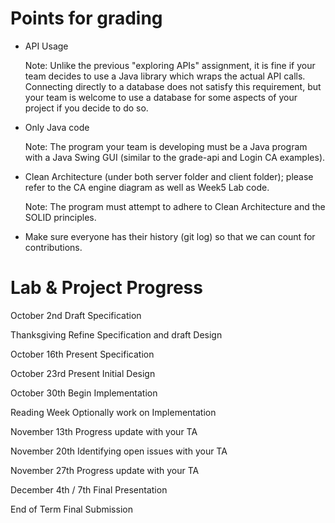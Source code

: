 # Points for grading
- API Usage 
  
    Note: Unlike the previous "exploring APIs" assignment, it is fine if your team decides to use a Java library which wraps the actual API calls. Connecting directly to a database does not satisfy this requirement, but your team is welcome to use a database for some aspects of your project if you decide to do so.

- Only Java code 
  
  Note: The program your team is developing must be a Java program with a Java Swing GUI (similar to the grade-api and Login CA examples).
- Clean Architecture (under both server folder and client folder); please refer to the CA engine diagram as well as Week5 Lab code.

    Note: The program must attempt to adhere to Clean Architecture and the SOLID principles.
- Make sure everyone has their history (git log) so that we can count for contributions.

# Lab & Project Progress

October 2nd	Draft Specification

Thanksgiving	Refine Specification and draft Design

October 16th	Present Specification

October 23rd	Present Initial Design

October 30th	Begin Implementation

Reading Week	Optionally work on Implementation

November 13th	Progress update with your TA

November 20th	Identifying open issues with your TA

November 27th	Progress update with your TA

December 4th / 7th	Final Presentation

End of Term	Final Submission